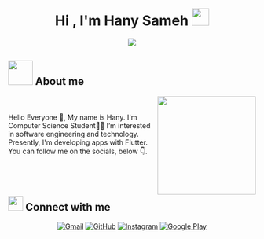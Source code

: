 <h1 align="center">Hi , I'm Hany Sameh <img src="https://media.giphy.com/media/hvRJCLFzcasrR4ia7z/giphy.gif" width="35"></h1>
<p align="center">
  <a href="https://github.com/DenverCoder1/readme-typing-svg"><img src="https://readme-typing-svg.herokuapp.com?lines=SoftWare+Engineering+Student;Junior+Flutter+Developer&center=true&width=500&height=50"></a>
<!-- </p>
<br>
<p align="center"> 
	<img src="https://komarev.com/ghpvc/?username=amirbayat0&label=Profile%20views&color=0e75b6&style=plastic" alt="amirbayat0" /> 
</p> -->

## <img src = "https://user-images.githubusercontent.com/63050133/156777293-72a6e681-2582-4a9d-ad92-09d1181d47c7.gif" width = 50px>  About me

<img align="right" src="https://user-images.githubusercontent.com/63050133/156676671-d5b2e362-97d4-4404-9447-dd71ddfea82f.gif" width = 200px/>

<br><br>
Hello Everyone 👋, My name is Hany. I'm Computer Science Student👨‍💻
I’m interested in software engineering and technology. Presently, I'm developing apps with Flutter.
You can follow me on the socials, below 👇.

<br><br>


## <img src="https://media.giphy.com/media/iY8CRBdQXODJSCERIr/giphy.gif" width="30px"> Connect with me
<p align="center">
	<a href="mailto:hanysameh506@gmail.com"><img img src="https://img.shields.io/badge/gmail-%23EA4335.svg?style=plastic&logo=gmail&logoColor=white" alt="Gmail"/></a>
	<a href="https://github.com/HanySameh"><img src="https://img.shields.io/badge/github-%23181717.svg?style=plastic&logo=github&logoColor=white" alt="GitHub"/></a>
	<a href="https://instagram.com/hany_sameh_/"><img src="https://img.shields.io/badge/instagram-%23E4405F.svg?style=plastic&logo=instagram&logoColor=white" alt="Instagram"/></a>
		<a href="https://instagram.com/hany_sameh_/" target="_blank"><img alt="Google Play" src="https://img.shields.io/badge/Facebook-4267B2.svg?style=for-the-badge&logo=facebook&logoColor=white" /></a>
</p>










